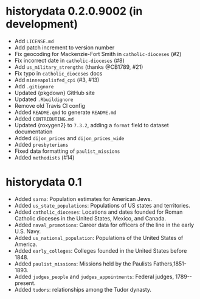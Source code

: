 # historydata 0.2.0.9002 (in development)

-   Add `LICENSE.md`
-   Add patch increment to version number
-   Fix geocoding for Mackenzie-Fort Smith in `catholic-dioceses` (#2)
-   Fix incorrect date in `catholic-dioceses` (#8)
-   Add `us_military_strengths` (thanks @CB1789, #21)
-   Fix typo in `catholic_dioceses` docs
-   Add `minneapolisfed_cpi` (#3, #13)
-   Add `.gitignore`
-   Updated {pkgdown} GitHub site
-   Updated `.Rbuildignore`
-   Remove old Travis CI config
-   Added `README.qmd` to generate `README.md`
-   Added `CONTRIBUTING.md`
-   Updated {roxygen2} to `7.3.2`, adding a `format` field to dataset documentation
-   Added `dijon_prices` and `dijon_prices_wide`
-   Added `presbyterians`
-   Fixed data formatting of `paulist_missions`
-   Added `methodists` (#14)

# historydata 0.1

-   Added `sarna`: Population estimates for American Jews.
-   Added `us_state_populations`: Populations of US states and territories.
-   Added `catholic_dioceses`: Locations and dates founded for Roman Catholic dioceses in the United States, Mexico, and Canada.
-   Added `naval_promotions`: Career data for officers of the line in the early U.S. Navy.
-   Added `us_national_population`: Populations of the United States of America.
-   Added `early_colleges`: Colleges founded in the United States before 1848.
-   Added `paulist_missions`: Missions held by the Paulists Fathers,1851-1893.
-   Added `judges_people` and `judges_appointments`: Federal judges, 1789--present.
-   Added `tudors`: relationships among the Tudor dynasty.

